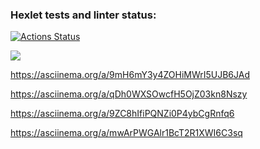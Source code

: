 ### Hexlet tests and linter status:
[![Actions Status](https://github.com/Sekira22/frontend-project-44/workflows/hexlet-check/badge.svg)](https://github.com/Sekira22/frontend-project-44/actions)

<!-- Maintainability -->
<a href="https://codeclimate.com/github/Sekira22/frontend-project-44/maintainability"><img src="https://api.codeclimate.com/v1/badges/dd37d2648a4f3ef299d0/maintainability" /></a>

<!-- Asciinema -->
https://asciinema.org/a/9mH6mY3y4ZOHiMWrI5UJB6JAd

https://asciinema.org/a/qDh0WXSOwcfH5OjZ03kn8Nszy

https://asciinema.org/a/9ZC8hIfiPQNZi0P4ybCgRnfq6

https://asciinema.org/a/mwArPWGAlr1BcT2R1XWI6C3sq